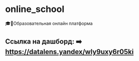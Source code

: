 # online_school
:mortar_board::school:Образовательная онлайн платформа
## Ссылка на дашборд: :arrow_right: <https://datalens.yandex/wly9uxy6r05ki>
